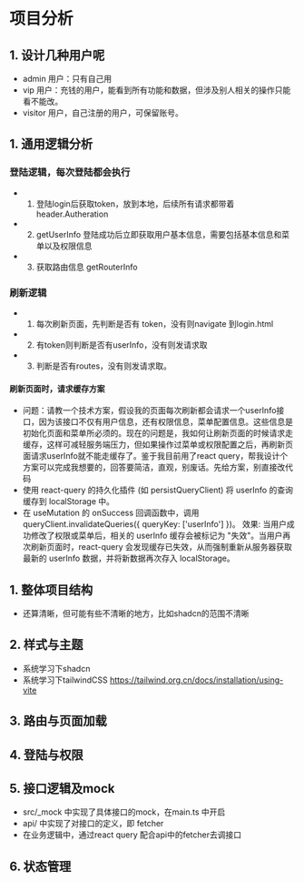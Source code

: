 # 项目分析

## 

## 1. 设计几种用户呢
- admin 用户：只有自己用
- vip 用户：充钱的用户，能看到所有功能和数据，但涉及别人相关的操作只能看不能改。
- visitor 用户，自己注册的用户，可保留账号。



## 1. 通用逻辑分析

### 登陆逻辑，每次登陆都会执行
- 1. 登陆login后获取token，放到本地，后续所有请求都带着header.Autheration
- 2. getUserInfo 登陆成功后立即获取用户基本信息，需要包括基本信息和菜单以及权限信息
- 3. 获取路由信息 getRouterInfo

### 刷新逻辑
- 1. 每次刷新页面，先判断是否有 token，没有则navigate 到login.html
- 2. 有token则判断是否有userInfo，没有则发请求取
- 3. 判断是否有routes，没有则发请求取。

#### 刷新页面时，请求缓存方案
- 问题：请教一个技术方案，假设我的页面每次刷新都会请求一个userInfo接口，因为该接口不仅有用户信息，还有权限信息，菜单配置信息。这些信息是初始化页面和菜单所必须的。现在的问题是，我如何让刷新页面的时候请求走缓存，这样可减轻服务端压力，但如果操作过菜单或权限配置之后，再刷新页面请求userInfo就不能走缓存了。鉴于我目前用了react query，帮我设计个方案可以完成我想要的，回答要简洁，直观，别废话。先给方案，别直接改代码
- 使用 react-query 的持久化插件 (如 persistQueryClient) 将 userInfo 的查询缓存到 localStorage 中。
- 在 useMutation 的 onSuccess 回调函数中，调用 queryClient.invalidateQueries({ queryKey: ['userInfo'] })。
效果: 当用户成功修改了权限或菜单后，相关的 userInfo 缓存会被标记为 "失效"。当用户再次刷新页面时，react-query 会发现缓存已失效，从而强制重新从服务器获取最新的 userInfo 数据，并将新数据再次存入 localStorage。


## 1. 整体项目结构
- 还算清晰，但可能有些不清晰的地方，比如shadcn的范围不清晰

## 2. 样式与主题
- 系统学习下shadcn
- 系统学习下tailwindCSS
  https://tailwind.org.cn/docs/installation/using-vite

## 3. 路由与页面加载

## 4. 登陆与权限

## 5. 接口逻辑及mock
- src/_mock 中实现了具体接口的mock，在main.ts 中开启
- api/ 中实现了对接口的定义，即 fetcher
- 在业务逻辑中，通过react query 配合api中的fetcher去调接口

## 6. 状态管理